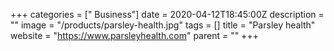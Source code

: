 +++
categories = [" Business"]
date = 2020-04-12T18:45:00Z
description = ""
image = "/products/parsley-health.jpg"
tags = []
title = "Parsley health"
website = "https://www.parsleyhealth.com"
parent = ""
+++
